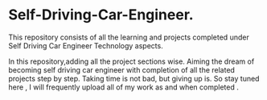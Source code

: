 # Self-Driving-Car-Engineer.
This repository consists of all the learning and projects completed under Self Driving Car Engineer Technology aspects.


In this repository,adding all the project sections wise. Aiming the dream of becoming self driving car engineer with completion of all the related projects step by step.
Taking time is not bad, but giving up is. So stay tuned here , I will frequently upload all of my work as and when completed .
